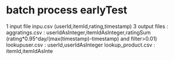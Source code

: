 # batch process earlyTest
1 input file inpu.csv (userId,itemId,rating,timestamp)
3 output files : 
aggratings.csv : userIdAsInteger,itemIdAsInteger,ratingSum (rating*0.95^day/(max(timestamp)-timestamp) and filter>0.01)
lookupuser.csv : userId,userIdAsInteger 
lookup_product.csv : itemId,itemIdAsInte